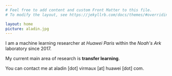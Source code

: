 ```yaml
---
# Feel free to add content and custom Front Matter to this file.
# To modify the layout, see https://jekyllrb.com/docs/themes/#overriding-theme-defaults

layout: home
picture: aladin.jpg
---
```


I am a machine learning researcher at *Huawei Paris* within the *Noah's Ark* laboratory since 2017.

My current main area of research is **transfer learning**.

You can contact me at aladin [dot] virmaux [at] huawei [dot] com.
